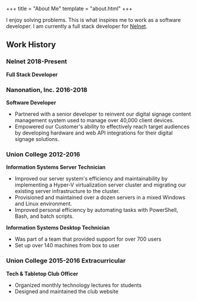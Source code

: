 +++
title = "About Me"
template = "about.html"
+++

I enjoy solving problems. This is what inspires me to work as a software developer. I am currently a full stack developer for [Nelnet](https://www.nelnet.com/).

## Work History

### Nelnet 2018-Present

**Full Stack Developer**

### Nanonation, Inc. 2016-2018

**Software Developer**

- Partnered with a senior developer to reinvent our digital signage content management system used to manage over 40,000 client devices.
- Empowered our Customer's ability to effectively reach target audiences by developing hardware and web API integrations for their digital signage solutions.

### Union College 2012-2016

**Information Systems Server Technician**

- Improved our server system's efficiency and maintainability by implementing a Hyper-V virtualization server cluster and migrating our existing server infrastructure to the cluster.
- Provisioned and maintained over a dozen servers in a mixed Windows and Linux environment.
- Improved personal efficiency by automating tasks with PowerShell, Bash, and batch scripts.

**Information Systems Desktop Technician**

- Was part of a team that provided support for over 700 users
- Set up over 140 machines from box to user

### Union College 2015-2016 Extracurricular

**Tech & Tabletop Club Officer**

- Organized monthly technology lectures for students
- Designed and maintained the club website
